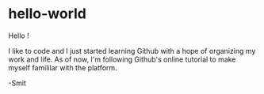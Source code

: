# hello-world
Hello !

I like to code and I just started learning Github with a hope of organizing my work and life. As of now, I'm following Github's online tutorial to make myself famililar with the platform. 

-Smit
